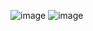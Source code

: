 ![image](https://github.com/user-attachments/assets/af2d753b-17a8-40f9-ac8b-c9bd7d269265)
![image](https://github.com/user-attachments/assets/e0a18953-4919-4ec2-8a81-33f2ed884372)

